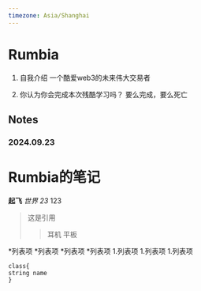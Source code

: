 ```yaml
---
timezone: Asia/Shanghai
---
```




# Rumbia

1. 自我介绍
    一个酷爱web3的未来伟大交易者

2. 你认为你会完成本次残酷学习吗？
   要么完成，要么死亡  
   
## Notes

<!-- Content_START -->

### 2024.09.23



### 

# Rumbia的笔记

**起飞**
_世界_
*23* 
123
> 这是引用
> > 耳机
> > 平板

*列表项
*列表项
    *列表项
        *列表项
1.列表项
1.列表项
1.列表项


```solidity
class{
string name 
}
```
<!-- Content_END -->
